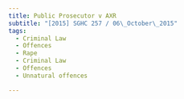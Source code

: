 ```yaml
---
title: Public Prosecutor v AXR 
subtitle: "[2015] SGHC 257 / 06\_October\_2015"
tags:
  - Criminal Law
  - Offences
  - Rape
  - Criminal Law
  - Offences
  - Unnatural offences

---
```


